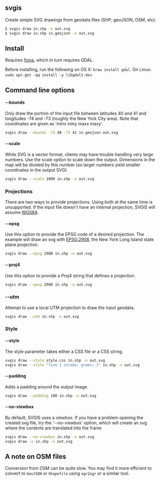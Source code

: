 svgis
-----

Create simple SVG drawings from geodata files (SHP, geoJSON, OSM, etc).

```bash
$ svgis draw in.shp -o out.svg
$ svgis draw in.shp in.geojson -o out.svg
````

## Install

Requires [fiona](http://pypi.python.org/pypi/fiona), which in turn requires GDAL.

Before installing, run the following on OS X: `brew install gdal`.
On Linux: `sudo apt-get -qq install -y libgdal1-dev`.

## Command line options

#### --bounds

Only draw the portion of the input file between latitudes 40 and 41 and longitudes -74 and -73 (roughly the New York City area). Note that coordinates are given as 'minx miny maxx maxy'.

````bash
svgis draw --bounds -74 40 -73 41 in.geojson out.svg
````

#### --scale

While SVG is a vector format, clients may have trouble handling very large numbers. Use the scale option to scale down the output. Dimensions in the map will be divided by this number (so larger numbers yield smaller coordinates in the output SVG). 

````bash
svgis draw --scale 1000 in.shp -o out.svg
````

### Projections

There are two ways to provide projections. Using both at the same time is unsupported. If the input file doesn't have an internal projection, SVGIS will assume [WGS84](http://epsg.io/4326).

#### --epsg

Use this option to provide the EPSG code of a desired projection. The example will draw an svg with [EPSG:2908](http://epsg.io/2908), the New York Long Island state plane projection.

````bash
svgis draw --epsg 2908 in.shp -o out.svg
````

#### --proj4

Use this option to provide a Proj4 string that defines a projection.

````bash
svgis draw --epsg 2908 in.shp -o out.svg
````

### --utm

Attempt to use a local UTM projection to draw the input geodata.

````bash
svgis draw --utm in.shp -o out.svg
````

### Style

#### --style

The style parameter takes either a CSS file or a CSS string.

````bash
svgis draw --style style.css in.shp -o out.svg
svgis draw --style "line { stroke: green; }" in.shp -o out.svg
````

#### --padding

Adds a padding around the output image.

````bash
svgis draw --padding 100 in.shp -o out.svg
````

#### --no-viewbox

By default, SVGIS uses a viewbox. If you have a problem opening the created svg file, try the '--no-viewbox' option, which will create an svg where the contents are translated into the frame

````bash
svgis draw --no-viewbox in.shp -o out.svg
svgis draw -x in.shp -o out.svg
````

## A note on OSM files

Conversion from OSM can be quite slow. You may find it more efficient to convert to `GeoJSON` or `Shapefile` using `ogr2ogr` or a similar tool.
